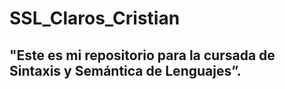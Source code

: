 # SSL_Claros_Cristian

## "Este es mi repositorio para la cursada de Sintaxis y Semántica de Lenguajes”.
